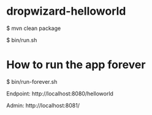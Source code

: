dropwizard-helloworld
=====================

$ mvn clean package

$ bin/run.sh 

# How to run the app  forever
$ bin/run-forever.sh

Endpoint: http://localhost:8080/helloworld


Admin: http://localhost:8081/

